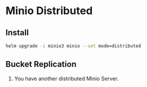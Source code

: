 # Minio Distributed

## Install

```sh
helm upgrade -i minio3 minio --set mode=distributed
```

## Bucket Replication

1. You have another distributed Minio Server.
